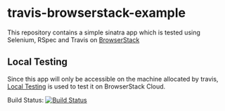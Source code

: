 # travis-browserstack-example

This repository contains a simple sinatra app which is tested using Selenium, RSpec and Travis on [BrowserStack](https://www.browserstack.com/automate)

## Local Testing

Since this app will only be accessible on the machine allocated by travis, [Local Testing](http://www.browserstack.com/local-testing) is used to test it on BrowserStack Cloud.

Build Status:  [![Build Status](https://api.travis-ci.org/9ikhan/travis-playground.svg?branch=master)](https://travis-ci.org/9ikhan/travis-playground)
